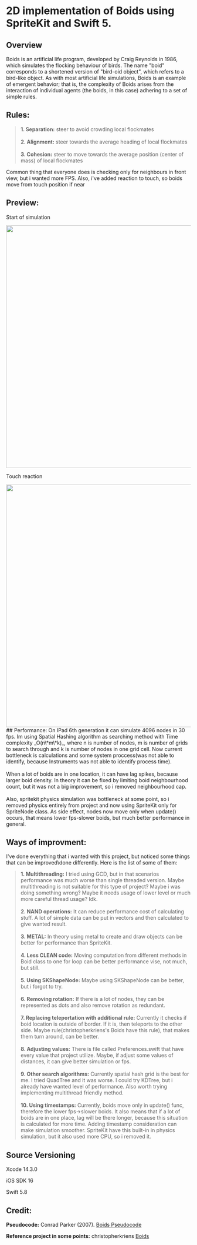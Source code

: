 # 2D implementation of Boids using SpriteKit and Swift 5.

## Overview
Boids is an artificial life program, developed by Craig Reynolds in 1986, which simulates the flocking behaviour of birds. The name "boid" corresponds to a shortened version of "bird-oid object", which refers to a bird-like object.
As with most artificial life simulations, Boids is an example of emergent behavior; that is, the complexity of Boids arises from the interaction of individual agents (the boids, in this case) adhering to a set of simple rules.

## Rules:
> **1. Separation:** steer to avoid crowding local flockmates <br/><br/>
> **2. Alignment:** steer towards the average heading of local flockmates <br/><br/>
> **3. Cohesion:** steer to move towards the average position (center of mass) of local flockmates

Common thing that everyone does is checking only for neighbours in front view, but i wanted more FPS. Also, i've added reaction to touch, so boids move from touch position if near
## Preview:
Start of simulation

<img src="/Artwork/start.gif" width="660">

Touch reaction

<img src="/Artwork/touch.gif" width="660">
## Performance:
On IPad 6th generation it can simulate 4096 nodes in 30 fps. Im using Spatial Hashing algorithm as searching method with Time complexity _O(n\*m\*k)_, where n is number of nodes, m is number of grids to search through and k is number of nodes in one grid cell. Now current bottleneck is calculations and some system proccess(was not able to identify, because Instruments was not able to identify process time). <br/><br/>
When a lot of boids are in one location, it can have lag spikes, because larger boid density. In theory it can be fixed by limiting boid neighbourhood count, but it was not a big improvement, so i removed neighbourhood cap. <br/><br/>
Also, spritekit physics simulation was bottleneck at some point, so i removed physics entirely from project and now using SpriteKit only for SpriteNode class. As side effect, nodes now move only when update() occurs, that means lower fps-slower boids, but much better performance in general.

## Ways of improvment:
I've done everything that i wanted with this project, but noticed some things that can be improved\done differently. Here is the list of some of them:
> **1. Multithreading:** I tried using GCD, but in that scenarios performance was much worse than single threaded version. Maybe multithreading is not suitable for this type of project? Maybe i was doing something wrong? Maybe it needs usage of lower level or much more careful thread usage? Idk. <br/><br/>
> **2. NAND operations:** It can reduce performance cost of calculating stuff. A lot of simple data can be put in vectors and then calculated to give wanted result. <br/><br/>
> **3. METAL:** In theory using metal to create and draw objects can be better for performance than SpriteKit. <br/><br/>
> **4. Less CLEAN code:** Moving computation from different methods in Boid class to one for loop can be better performance vise, not much, but still. <br/><br/>
> **5. Using SKShapeNode:** Maybe using SKShapeNode can be better, but i forgot to try. <br/><br/>
> **6. Removing rotation:** If there is a lot of nodes, they can be represented as dots and also remove rotation as redundant. <br/><br/>
> **7. Replacing teleportation with additional rule:** Currently it checks if boid location is outside of border. If it is, then teleports to the other side. Maybe rule(christopherkriens's Boids have this rule), that makes them turn around, can be better. <br/><br/>
> **8. Adjusting values:** There is file called Preferences.swift that have every value that project utilize. Maybe, if adjust some values of distances, it can give better simulation or fps. <br/><br/>
> **9. Other search algorithms:** Currently spatial hash grid is the best for me. I tried QuadTree and it was worse. I could try KDTree, but i already have wanted level of performance. Also worth trying implementing multithread friendly method. <br/><br/>
> **10. Using timestamps:** Currently, boids move only in update() func, therefore the lower fps->slower boids. It also means that if a lot of boids are in one place, lag will be there longer, because this situation is calculated for more time. Adding timestamp consideration can make simulation smoother. SpriteKit have this built-in in physics simulation, but it also used more CPU, so i removed it.

## Source Versioning
Xcode 14.3.0

iOS SDK 16

Swift 5.8

## Credit:
**Pseudocode:** Conrad Parker (2007). [Boids Pseudocode](http://www.kfish.org/boids/pseudocode.html)

**Reference project in some points:** christopherkriens [Boids](https://github.com/christopherkriens/boids)
